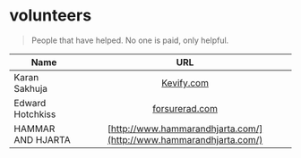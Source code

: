 
# volunteers

> People that have helped. No one is paid, only helpful.

| Name                 | URL                  |
| -------------------- |:--------------------:|
| Karan Sakhuja        | [Kevify.com](http://kevify.com/) |
| Edward Hotchkiss     | [forsurerad.com](http://forsurerad.com/) |
| HAMMAR AND HJARTA    | [http://www.hammarandhjarta.com/](http://www.hammarandhjarta.com/) |
